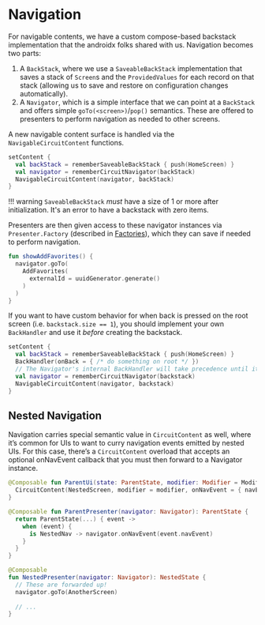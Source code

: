 Navigation
==========

For navigable contents, we have a custom compose-based backstack implementation that the androidx folks shared with us. Navigation becomes two parts:

1. A `BackStack`, where we use a `SaveableBackStack` implementation that saves a stack of `Screen`s and the `ProvidedValues` for each record on that stack (allowing us to save and restore on configuration changes automatically).
2. A `Navigator`, which is a simple interface that we can point at a `BackStack` and offers simple `goTo(<screen>)`/`pop()` semantics. These are offered to presenters to perform navigation as needed to other screens.

A new navigable content surface is handled via the `NavigableCircuitContent` functions.

```kotlin
setContent {
  val backStack = rememberSaveableBackStack { push(HomeScreen) }
  val navigator = rememberCircuitNavigator(backStack)
  NavigableCircuitContent(navigator, backStack)
}
```

!!! warning
    `SaveableBackStack` _must_ have a size of 1 or more after initialization. It's an error to have a backstack with zero items.

Presenters are then given access to these navigator instances via `Presenter.Factory` (described in [Factories](https://slackhq.github.io/circuit/factories/)), which they can save if needed to perform navigation.

```kotlin
fun showAddFavorites() {
  navigator.goTo(
    AddFavorites(
      externalId = uuidGenerator.generate()
    )
  )
}
```

If you want to have custom behavior for when back is pressed on the root screen (i.e. `backstack.size == 1`), you should implement your own `BackHandler` and use it _before_ creating the backstack.

```kotlin
setContent {
  val backStack = rememberSaveableBackStack { push(HomeScreen) }
  BackHandler(onBack = { /* do something on root */ })
  // The Navigator's internal BackHandler will take precedence until it is at the root screen.
  val navigator = rememberCircuitNavigator(backstack)
  NavigableCircuitContent(navigator, backstack)
}
```

## Nested Navigation

Navigation carries special semantic value in `CircuitContent` as well, where it’s common for UIs to want to curry navigation events emitted by nested UIs. For this case, there’s a `CircuitContent` overload that accepts an optional onNavEvent callback that you must then forward to a Navigator instance.

```kotlin
@Composable fun ParentUi(state: ParentState, modifier: Modifier = Modifier) {
  CircuitContent(NestedScreen, modifier = modifier, onNavEvent = { navEvent -> state.eventSink(NestedNav(navEvent)) })
}

@Composable fun ParentPresenter(navigator: Navigator): ParentState {
  return ParentState(...) { event ->
    when (event) {
      is NestedNav -> navigator.onNavEvent(event.navEvent)
    }
  }
}

@Composable 
fun NestedPresenter(navigator: Navigator): NestedState {
  // These are forwarded up!
  navigator.goTo(AnotherScreen)
  
  // ...
}
```
